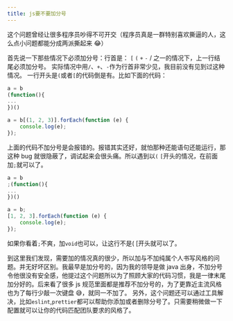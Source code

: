 ```yaml
---
title: js要不要加分号
---
```


这个问题曾经让很多程序员吵得不可开交（程序员真是一群特别喜欢撕逼的人，这么点小问题都能分成两派撕起来 😂）

<!-- more -->

首先说一下那些情况下必须加分号：行首是： `[` `(` `+` `-` / 之一的情况下，上一行结尾必须加分号。
实际情况中用`/`、`+`、`-`作为行首非常少见，我目前没有见到过这种情况。
一行开头是`(`或者`[`的代码倒是有。比如下面的代码：

```javascript
a = b
(function(){
...
})()
```

```javascript
a = b[(1, 2, 3)].forEach(function (e) {
    console.log(e);
});
```

上面的代码不加分号是会报错的。报错其实还好，就怕那种还能语句还能运行，那这种 bug 就很隐蔽了，调试起来会很头痛。所以遇到以`(` `[`开头的情况，在前面加`;`就可以了。

```javascript
a = b
;(function(){
...
})()
```

```javascript
a = b;
[1, 2, 3].forEach(function (e) {
    console.log(e);
});
```

如果你看着`;`不爽，加`void`也可以，让这行不是( [开头就可以了。

到这里我们发现，需要加的情况真的很少，所以加与不加纯属个人书写风格的问题。并无好坏区别。我最早是加分号的，因为我的领导是做 java 出身，不加分号令他很没有安全感，他提过这个问题所以为了照顾大家的代码习惯，我是一律末尾加分好的。后来看了很多 js 规范里面都是推荐不加分号的，为了更靠近主流风格也为了每行少敲一次键盘 😅，就同一不加了。
另外，这个问题还可以通过工具解决，比如`eslint`,`prettier`都可以帮助你添加或者删除分号了。只需要稍微做一下配置就可以让你的代码匹配团队要求的风格了。
